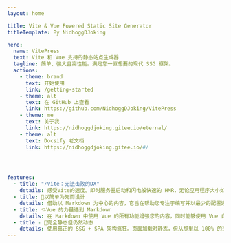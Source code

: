 ```yaml
---
layout: home

title: Vite & Vue Powered Static Site Generator
titleTemplate: By NidhoggDJoking

hero:
  name: VitePress
  text: Vite 和 Vue 支持的静态站点生成器
  tagline: 简单、强大且高性能。满足您一直想要的现代 SSG 框架。
  actions:
    - theme: brand
      text: 开始使用
      link: /getting-started
    - theme: alt
      text: 在 GitHub 上查看
      link: https://github.com/NidhoggDJoking/VitePress
    - theme: me
      text: 关于我
      link: https://nidhoggdjoking.gitee.io/eternal/
    - theme: alt
      text: Docsify 老文档
      link: https://nidhoggdjoking.gitee.io/#/




features:
  - title: "⚡️Vite：无法击败的DX"
    details: 感受Vite的速度。即时服务器启动和闪电般快速的 HMR，无论应用程序大小如何，都能保持快速。
  - title: 🖖以简单为先而设计
    details: 借助以 Markdown 为中心的内容，它旨在帮助您专注于编写并以最少的配置进行部署。
  - title: 💘Vue 的力量遇到 Markdown
    details: 在 Markdown 中使用 Vue 的所有功能增强您的内容，同时能够使用 Vue 自定义您的网站。
  - title : 💋完全静态但仍然动态
    details: 使用真正的 SSG + SPA 架构疯狂。页面加载时静态，但从那里以 100% 的交互性吸引用户。
---
```


<style>
:root {
  --vp-home-hero-name-color: transparent;
  --vp-home-hero-name-background: -webkit-linear-gradient(120deg, #bd34fe, #41d1ff);
}
</style>
